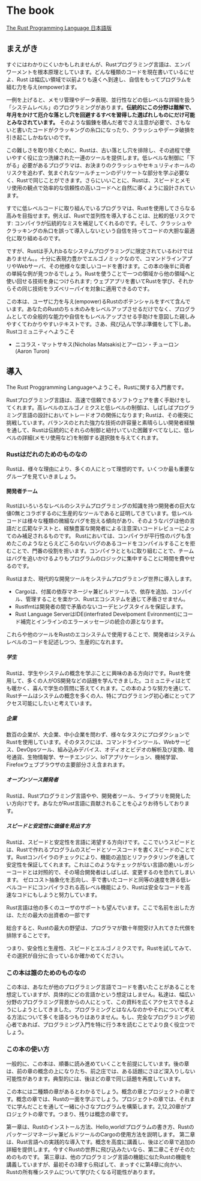 # The book

[The Rust Programming Language 日本語版](https://doc.rust-jp.rs/book-ja/foreword.html)

## まえがき

すぐにはわかりにくいかもしれませんが、Rustプログラミング言語は、エンパワーメントを根本原理としています。どんな種類のコードを現在書いているにせよ、Rust は幅広い領域で以前よりも遠くへ到達し、自信をもってプログラムを組む力を与え(empower)ます。

一例を上げると、メモリ管理やデータ表現、並行性などの低レベルな詳細を扱う「システムレベル」のプログラミングがあります。**伝統的にこの分野は難解で、年月をかけて厄介な落とし穴を回避するすべを習得した選ばれしものにだけ可能とみなされています。** そのような鍛錬を積んだ者でさえ注意が必要で、さもないと書いたコードがクラッキングの糸口になったり、クラッシュやデータ破損を引き起こしかねないのです。

この難しさを取り除くために、Rustは、古い落とし穴を排除し、その過程で使いやすく役に立つ洗練された一連のツールを提供します。低レベルな制御に「下がる」必要があるプログラマは、お決まりのクラッシュやセキュリティホールのリスクを追わず、気まぐれなツールチェーンのデリケートな部分を学ぶ必要なく、Rustで同じことができます。さらにいいことに、Rustは、スピードとメモリ使用の観点で効率的な信頼性の高いコードへと自然に導くように設計されています。

すでに低レベルコードに取り組んでいるプログラマは、Rustを使用してさらなる高みを目指せます。例えば、Rustで並列性を導入することは、比較的低リスクです: コンパイラが伝統的なミスを補足してくれるのです。そして、クラッシュやクラッキングの糸口を誤って導入しないという自信を持ってコードの大胆な最適化に取り組めるのです。

ですが、Rustは手入れbるなシステムプログラミングに限定されているわけではありません。。十分に表現力豊かでエルゴノミックなので、コマンドラインアプリやWebサーバ、その他様々な楽しいコードを書けます。この本の後半に両者の単純な例が見つかるでしょう。Rustを使うことで一つの領域から他の領域へと使い回せる技術を身につけられます; ウェブアプリを書いてRustを学び、それからその同じ技術をラズベリーパイを対象に適用できるのです。

この本は、ユーザに力を与え(empower)るRustのポテンシャルをすべて含んでいます。あなたのRustのちｓ木のみをレベルアップさせるだけでなく、プログラムとしての全般的な能力や自信をもレベルアップさせる手助けを意図した親しみやすくてわかりやすいテキストです。さあ、飛び込んで学ぶ準備をして下しあ。Rustコミュニティへようこそ

* ニコラス・マットサキス(Nicholas Matsakis)とアーロン・チューロン(Aaron Turon)

## 導入

The Rust Proggramming Languageへようこそ。Rustに関する入門書です。

Rustプログラミング言語は、高速で信頼できるソフトウェアを書く手助けをしてくれます。高レベルのエルゴノミクスと低レベルの制御は、しばしばプログラミング言語の設計においてトレードオフの関係になります; Rustは、その衝突に挑戦しています。バランスのとれた強力な技術の許容量と素晴らしい開発者経験を通して、Rustは伝統的にそれらの制御と紐付いていた困難すべてなしに、低レベルの詳細(メモリ使用など)を制御する選択肢を与えてくれます。

### Rustはだれのためのものなの

Rustは、様々な理由により、多くの人にとって理想的です。いくつか最も重要なグループを見ていきましょう。

#### 開発者チーム

Rustはいろいろなレベルのシステムプログラミングの知識を持つ開発者の巨大な値0無とコラボするのに生産的なツールであると証明してきています。低レベルコードは様々な種類の微細なバグを抱える傾向があり、そのようなバグは他の言語だと広範なテストと、経験豊富な開発者による注意深いコードレビューによってのみ補足されるものです。 Rustにおいては、コンパイラが平行性のバグも含めたこのようなとらえどころのないバグのあるコードをコンパイルすることを拒むことで、門番の役割を担います。コンパイラとともに取り組むことで、チームはバグを追いかけるよりもプログラムのロジックに集中することに時間を費やせるのです。

Rustはまた、現代的な開発ツールをシステムプログラミング世界に導入します。

* Cargoは、付属の依存マネージャ兼ビルドツールで、依存を追加、コンパイル、管理することを楽かつ、Rustエコシステムを通じて矛盾させません。
* Rustfmtは開発者の間で矛盾のないコーデヒングスタイルを保証します。
* Rust Language ServerはIDE(interfrated Develpoment Evironment)にコード補完とインラインのエラーメッセージの統合の源となります。

これらや他のツールをRustのエコシステムで使用することで、開発者はシステムレベルのコードを記述しつつ、生産的になれます。

##### 学生

Rustは、学生やシステムの概念を学ぶことに興味のある方向けです。Rustを使用して、多くの人がOS開発などの話題を学んできました。コミュニティはとても暖かく、喜んで学生の質問に答えてくれます。この本のような努力を通じて、Rustチームはシステムの概念を多くの人、特にプログラミング初心者にとってアクセス可能にしたいと考えています。

##### 企業

数百の企業が、大企業、中小企業を問わず、様々なタスクにプロダクションでRustを使用しています。そのタスクには、コマンドラインツール、Webサービス、DevOpsツール、組み込みデバイス、オディオとビデオの解析及び変換、暗号通貨、生物情報学、サーチエンジン、IoTアプリケーション、機械学習、Firefoxウェブブラウザの主要部分さえ含まれます。

##### オープンソース開発者

Rustは、Rustプログラミング言語やや、開発者ツール、ライブラリを開発したい方向けです。あなたがRust言語に貢献されることを心よりお待ちしております。

##### スピードと安定性に価値を見出す方

Rustは、スピードと安定性を言語に渇望する方向けです。ここでいうスピードとは、Rustで作れるプログラムのスピードとソースコードを書くスピードのことです。Rustコンパイラのチェックにより、機能の追加とリファクタリングを通して安定性を保証してくれます。これはこのようなチェックがない言語の脆いレガシーコードとは対照的で、その場合開発者はしばしば、変更するのを恐れてしまいます。
ゼロコスト抽象化を志向し、手で書いたコードと同等の速度を誇る低レベルコードにコンパイラされる高レベル機能により、Rustは安全なコードを高速なコドにもしようと努力しています。

Rust言語は他の多くのユーザのサポートも望んでいます。ここで名前を出した方は、ただの最大の出資者の一部です

総合すると、Rustの最大の野望は、プログラマが数十年間受け入れてきた代償を排除することです。

つまり、安全性と生産性、スピードとエルゴノミクスです。Rustを試してみて、その選択が自分に合っているか確かめてください。

### この本は誰のためのものなの

この本は、あなたが他のプログラミング言語でコードを書いたことがあることを想定していますが、具体的にどの言語かという想定はしません。私達は、幅広い分野のプログラミング背景からの人にとって、この資料を広くアクセスできるようにしようとしてきました。プログラミングとはなんなのかやそれについて考える方法について多くを語るつもりはありません。もし、完全なプログラミング初心者であれば、プログラミング入門を特に行う本を読むことでより良く役立つでしょう。

### この本の使い方

一般的に、この本は、順番に読み進めていくことを前提にしています。後の章は、前の章の概念の上になりたち、前之庄では、ある話題にさほど深入りしない可能性があります。典型的には、後ほどの章で同じ話題を再度しています。

この本には二種類の章があるとわかるでしょう。概念の章とプロジェクトの章です。概念の章では、Rustの一面を学ぶでしょう。プロジェクトの章では、それまでに学んだことを通して一緒に小さなプログラムを構築します。2,12,20章がプロジェクトの章です。つまり、残りは概念の章です。

第一章は、Rustのインストール方法、Hello,world!プログラムの書き方、Rustのパッケージマネージャ兼ビルドツールのCargoの使用方法を説明します。
第二章は、Rust言語への実践的な導入です。概念を高度に講義し、後ほどの章で追加の詳細を提供します。今すぐRustの世界に飛び込みたいなら、第二章こそがそのためのものです。
第三章は、他のプログラミング言語の機能に似たRustの機能を講義していますが、最初その3章すら飛ばして、まっすぐに第4章に向かい、Rustの所有権システムについて学びたくなる可能性があります。